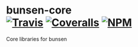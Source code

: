 [ci-img]: https://img.shields.io/travis/ciena-blueplanet/bunsen-core.svg "Travis CI Build Status"
[ci-url]: https://travis-ci.org/ciena-blueplanet/bunsen-core
[cov-img]: https://img.shields.io/coveralls/ciena-blueplanet/bunsen-core.svg "Coveralls Code Coverage"
[cov-url]: https://coveralls.io/github/ciena-blueplanet/bunsen-core
[npm-img]: https://img.shields.io/npm/v/bunsen-core.svg "NPM Version"
[npm-url]: https://www.npmjs.com/package/bunsen-core

# bunsen-core <br /> [![Travis][ci-img]][ci-url] [![Coveralls][cov-img]][cov-url] [![NPM][npm-img]][npm-url]
Core libraries for bunsen

